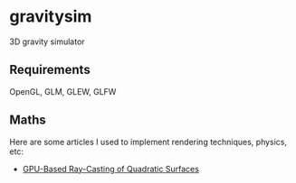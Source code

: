 # gravitysim

3D gravity simulator

## Requirements

OpenGL, GLM, GLEW, GLFW


## Maths

Here are some articles I used to implement rendering techniques, physics, etc:

  - [GPU-Based Ray-Casting of Quadratic Surfaces](http://reality.cs.ucl.ac.uk/projects/quadrics/pbg06.pdf)


